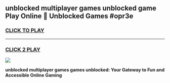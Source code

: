 
## unblocked multiplayer games unblocked game Play Online 👋 Unblocked Games #opr3e
<h3>
<a href="https://premium.freeplayer.one?title=unblocked_multiplayer_games&ref=21F">CLICK TO PLAY</a></h3>
<hr>

<h3>
<a href="https://premium.freeplayer.one?title=unblocked_multiplayer_games&ref=21F">CLICK 2 PLAY</a>
  
</h3>

<a href="https://premium.freeplayer.one?title=unblocked_multiplayer_games&ref=21F/"><img src="https://clearcache.store/games.png"></a>


**unblocked multiplayer games games unblocked: Your Gateway to Fun and Accessible Online Gaming**
